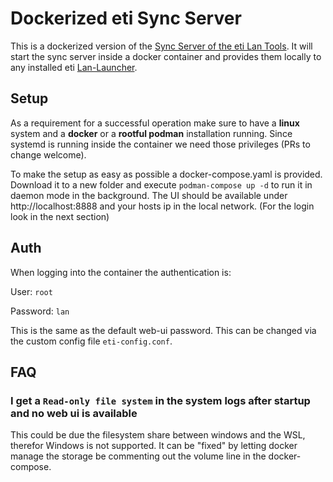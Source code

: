 # Dockerized eti Sync Server

This is a dockerized version of the [Sync Server of the eti Lan Tools](https://www.eti-lan.xyz/sync_server.php).
It will start the sync server inside a docker container and provides them locally to any installed eti [Lan-Launcher](https://www.eti-lan.xyz/).

## Setup

As a requirement for a successful operation make sure to have a __linux__ system and a __docker__ or a __rootful podman__ installation running.
Since systemd is running inside the container we need those privileges (PRs to change welcome).

To make the setup as easy as possible a docker-compose.yaml is provided.
Download it to a new folder and execute `podman-compose up -d` to run it in daemon mode in the background.
The UI should be available under http://localhost:8888 and your hosts ip in the local network.
(For the login look in the next section)

## Auth

When logging into the container the authentication is:

User: `root`

Password: `lan`

This is the same as the default web-ui password. This can be changed via the custom config file `eti-config.conf`.

## FAQ

### I get a `Read-only file system` in the system logs after startup and no web ui is available

This could be due the filesystem share between windows and the WSL, therefor Windows is not supported.
It can be "fixed" by letting docker manage the storage be commenting out the volume line in the docker-compose.
